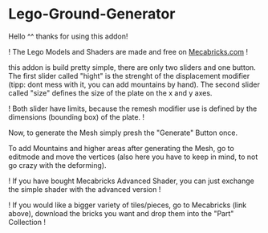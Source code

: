 # Lego-Ground-Generator
Hello ^^
thanks for using this addon!

! The Lego Models and Shaders are made and free on [Mecabricks.com](https://www.mecabricks.com) !

this addon is build pretty simple, there are only two sliders and one button.
The first slider called "hight" is the strenght of the displacement modifier (tipp: dont mess with it, you can add mountains by hand).
The second slider called "size" defines the size of the plate on the x and y axes.

! Both slider have limits, because the remesh modifier use is defined by the dimensions (bounding box) of the plate. !

Now, to generate the Mesh simply presh the "Generate" Button once.

To add Mountains and higher areas after generating the Mesh, go to editmode and move the vertices (also here you have to keep in mind, to not go crazy with the deforming).

! If you have bought Mecabricks Advanced Shader, you can just exchange the simple shader with the advanced version !

! If you would like a bigger variety of tiles/pieces, go to Mecabricks (link above), download the bricks you want and drop them into the "Part" Collection !
